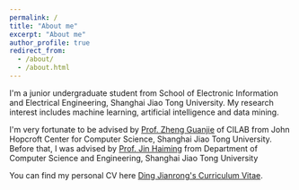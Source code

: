 ```yaml
---
permalink: /
title: "About me"
excerpt: "About me"
author_profile: true
redirect_from: 
  - /about/
  - /about.html
---
```


I'm a junior undergraduate student from School of Electronic Information and Electrical Engineering, Shanghai Jiao Tong University. My research interest includes machine learning, artificial intelligence and data mining.

I'm very fortunate to be advised by [Prof. Zheng Guanjie](https://jhc.sjtu.edu.cn/~gjzheng/) of CILAB from John Hopcroft Center for Computer Science, Shanghai Jiao Tong University. Before that, I was advised by [Prof. Jin Haiming](https://www.cs.sjtu.edu.cn/~jinhaiming/) from Department of Computer Science and Engineering, Shanghai Jiao Tong University

You can find my personal CV here [Ding Jianrong's Curriculum Vitae](../assets/Curriculum_Vitae.pdf).
